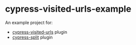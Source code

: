 # cypress-visited-urls-example

An example project for:

- [cypress-visited-urls](https://github.com/bahmutov/cypress-visited-urls) plugin
- [cypress-split](https://github.com/bahmutov/cypress-split) plugin
